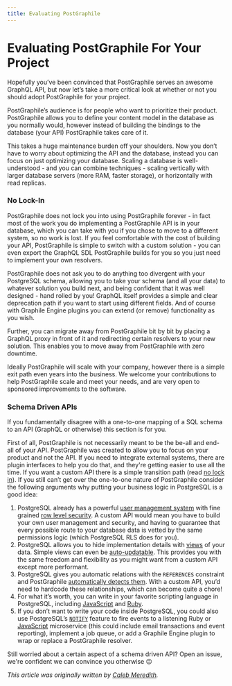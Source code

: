 ```yaml
---
title: Evaluating PostGraphile
---
```


# Evaluating PostGraphile For Your Project

Hopefully you’ve been convinced that PostGraphile serves an awesome GraphQL API,
but now let’s take a more critical look at whether or not you should adopt
PostGraphile for your project.

PostGraphile’s audience is for people who want to prioritize their product.
PostGraphile allows you to define your content model in the database as you
normally would, however instead of building the bindings to the database (your
API) PostGraphile takes care of it.

This takes a huge maintenance burden off your shoulders. Now you don’t have to
worry about optimizing the API and the database, instead you can focus on just
optimizing your database. Scaling a database is well-understood - and you can
combine techniques - scaling vertically with larger database servers (more RAM,
faster storage), or horizontally with read replicas.

### No Lock-In

PostGraphile does not lock you into using PostGraphile forever - in fact most of
the work you do implementing a PostGraphile API is in your database, which you
can take with you if you chose to move to a different system, so no work is
lost. If you feel comfortable with the cost of building your API, PostGraphile
is simple to switch with a custom solution - you can even export the GraphQL SDL
PostGraphile builds for you so you just need to implement your own resolvers.

PostGraphile does not ask you to do anything too divergent with your PostgreSQL
schema, allowing you to take your schema (and all your data) to whatever
solution you build next, and being confident that it was well designed - hand
rolled by you! GraphQL itself provides a simple and clear deprecation path if
you want to start using different fields. And of course with Graphile Engine
plugins you can extend (or remove) functionality as you wish.

Further, you can migrate away from PostGraphile bit by bit by placing a GraphQL
proxy in front of it and redirecting certain resolvers to your new solution.
This enables you to move away from PostGraphile with zero downtime.

Ideally PostGraphile will scale with your company, however there is a simple
exit path even years into the business. We welcome your contributions to help
PostGraphile scale and meet your needs, and are very open to sponsored
improvements to the software.

### Schema Driven APIs

If you fundamentally disagree with a one-to-one mapping of a SQL schema to an
API (GraphQL or otherwise) this section is for you.

First of all, PostGraphile is not necessarily meant to be the be-all and end-all
of your API. PostGraphile was created to allow you to focus on your product and
not the API. If you need to integrate external systems, there are plugin
interfaces to help you do that, and they're getting easier to use all the time.
If you want a custom API there is a simple transition path (read
[no lock in](#no-lock-in)). If you still can’t get over the one-to-one nature of
PostGraphile consider the following arguments why putting your business logic in
PostgreSQL is a good idea:

1.  PostgreSQL already has a powerful [user management system][user-management]
    with fine grained [row level security][row-level-security]. A custom API
    would mean you have to build your own user management and security, and
    having to guarantee that every possible route to your database data is
    vetted by the same permissions logic (which PostgreSQL RLS does for you).
2.  PostgreSQL allows you to hide implementation details with [views][pg-views]
    of your data. Simple views can even be [auto-updatable][pg-udpatable-views].
    This provides you with the same freedom and flexibility as you might want
    from a custom API except more performant.
3.  PostgreSQL gives you automatic relations with the `REFERENCES` constraint
    and PostGraphile [automatically detects them](./relations). With a custom
    API, you’d need to hardcode these relationships, which can become quite a
    chore!
4.  For what it’s worth, you can write in your favorite scripting language in
    PostgreSQL, including [JavaScript][js-in-pg] and [Ruby][ruby-in-pg].
5.  If you don’t want to write your code inside PostgreSQL, you could also use
    PostgreSQL’s [`NOTIFY`][pg-notify] feature to fire events to a listening
    Ruby or [JavaScript][node-pg-notify] microservice (this could include email
    transactions and event reporting), implement a job queue, or add a Graphile
    Engine plugin to wrap or replace a PostGraphile resolver.

Still worried about a certain aspect of a schema driven API? Open an issue,
we're confident we can convince you otherwise 😉

[user-management]: http://www.postgresql.org/docs/current/static/user-manag.html
[row-level-security]: http://www.postgresql.org/docs/current/static/ddl-rowsecurity.html
[pg-views]: http://www.postgresql.org/docs/current/static/sql-createview.html
[pg-udpatable-views]: http://www.postgresql.org/docs/current/static/sql-createview.html#SQL-CREATEVIEW-UPDATABLE-VIEWS
[js-in-pg]: https://blog.heroku.com/archives/2013/6/5/javascript_in_your_postgres
[ruby-in-pg]: https://github.com/knu/postgresql-plruby
[pg-notify]: http://www.postgresql.org/docs/current/static/sql-notify.html
[node-pg-notify]: https://www.npmjs.com/package/pg-pubsub

_This article was originally written by
[Caleb Meredith](https://twitter.com/calebmer)._
